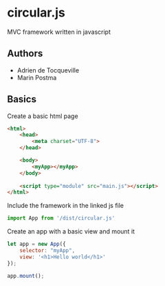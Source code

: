 # circular.js
MVC framework written in javascript

## Authors
  - Adrien de Tocqueville
  - Marin Postma
  
## Basics
Create a basic html page
```html
<html>
    <head>
        <meta charset="UTF-8">
    </head>

    <body>
        <myApp></myApp>
    </body>
    
    <script type="module" src="main.js"></script>
</html>
```

Include the framework in the linked js file

````javascript
import App from '/dist/circular.js'
````

Create an app with a basic view and mount it
````javascript
let app = new App({
    selector: "myApp",
    view: '<h1>Hello world</h1>'
});

app.mount();
````
